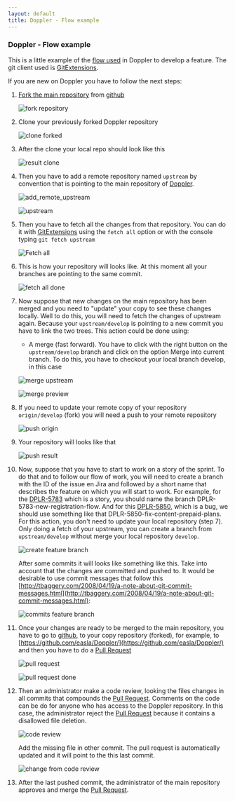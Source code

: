 ```yaml
---
layout: default
title: Doppler - Flow example
---
```


### Doppler - Flow example

This is a little example of the [flow used] in Doppler to develop a feature. The git client used is [GitExtensions]. 

If you are new on Doppler you have to follow the next steps:

1. [Fork the main repository] from [github]

	![fork repository](doppler-flow-example/fork_repository.png)
	
2.  Clone your previously forked Doppler repository

	![clone forked](doppler-flow-example/clone_forked.png)

3.  After the clone your local repo should look like this
	
	![result clone](doppler-flow-example/result_clone.png)

4. Then you have to add a remote repository named `upstream` by convention that is pointing to the main repository of [Doppler]. 

	![add_remote_upstream](doppler-flow-example/add_remote_upstream.png)
	
	![upstream](doppler-flow-example/upstream.png)

5. Then you have to fetch all the changes from that repository. You can do it with [GitExtensions] using the `fetch all` option or with the console typing `git fetch upstream`

	![Fetch all](doppler-flow-example/fetch_all.png)

6. This is how your repository will looks like. At this moment  all your branches are pointing to the same commit.

	![fetch all done](doppler-flow-example/fetch_all_done.png)

7. Now suppose that new changes on the main repository has been merged and you need to "update" your copy to see these changes locally.  Well to do this, you will need to fetch the changes of  upstream again. Because your `upstream/develop` is pointing to a new commit you have to link the two trees. This action could be done using:
    
    * A merge (fast forward). You have to click with the right button on the `upstream/develop` branch and click on the option Merge into current branch. To do this, you have to checkout your local branch develop, in this case
    
	![merge upstream](doppler-flow-example/merge_upstream.png)
	
	![merge preview](doppler-flow-example/merge_preview.png)

8. If you need to update your remote copy of your repository `origin/develop` (fork) you will need a push to your remote repository

	![push origin](doppler-flow-example/push_origin.png)
	
9. Your repository will looks like that

	![push result](doppler-flow-example/push_result.png)
	
10. Now, suppose that you have to start to work on a story of the sprint. To do that and to follow our flow of work, you will need to create a branch with the ID of the issue en Jira and followed by a short name that describes the feature on which you will start to work. For example, for the [DPLR-5783](http://jira.makingsense.com/browse/DPLR-5783) which is a story, you should name the branch DPLR-5783-new-registration-flow. And for this [DPLR-5850](http://jira.makingsense.com/browse/DPLR-5850), which is a bug, we should use something like that DPLR-5850-fix-content-prepaid-plans.
For this action, you don't need to update your local repository (step 7). Only doing a fetch of your upstream, you can create a branch from `upstream/develop` without merge your local repository `develop`. 

	![create feature branch](doppler-flow-example/create_feature_branch.png)
	
	After some commits it will looks like something like this. Take into account that the changes are committed and pushed to. It would be desirable to use commit messages that follow this [http://tbaggery.com/2008/04/19/a-note-about-git-commit-messages.html](http://tbaggery.com/2008/04/19/a-note-about-git-commit-messages.html):
	
	![commits feature branch](doppler-flow-example/commits_feature_branch.png)

11. Once your changes are ready to be merged to the main repository, you have to go to [github], to your copy repository (forked), for example, to [https://github.com/easla/Doppler/](https://github.com/easla/Doppler/) and then you have to do a [Pull Request]

	![pull request](doppler-flow-example/pull_request.png)
	
	![pull request done](doppler-flow-example/pull_request_done.png)
	
12. Then an administrator make a code review, looking the files changes in all commits that compounds the [Pull Request].  Comments on the code can be do for anyone who has access to the Doppler repository. In this case, the administrator reject the [Pull Request] because it contains a disallowed file deletion. 

	![code review](doppler-flow-example/code_review.png)
	
	Add the missing file in other commit. The pull request is automatically updated and it will point to the this last commit.
	
	![change from code review](doppler-flow-example/change_from_code_review.png)
	
13. After the last pushed commit, the administrator of the main repository approves and merge the [Pull Request]. 

[github]: https://www.github.com
[GitExtensions]: https://code.google.com/p/gitextensions/
[Fork the main repository]: /migration-to-git/3-working-with-git/fork-a-repo.html
[Doppler]: https://github.com/MakingSense/Doppler.git
[Pull Request]: /migration-to-git/3-working-with-git/creating-a-pull-request.html
[flow used]: (doppler-flow.html)
